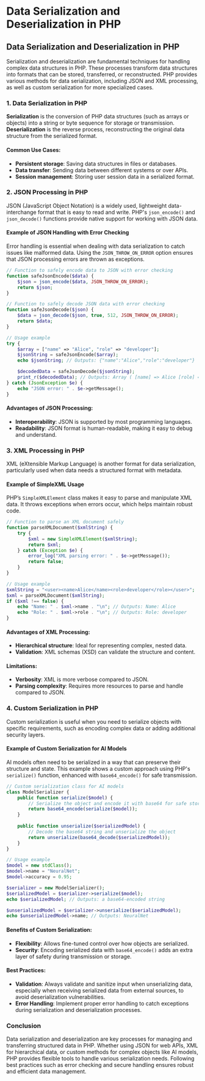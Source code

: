 # Data Serialization and Deserialization in PHP

## Data Serialization and Deserialization in PHP

Serialization and deserialization are fundamental techniques for handling complex data structures in PHP. These processes transform data structures into formats that can be stored, transferred, or reconstructed. PHP provides various methods for data serialization, including JSON and XML processing, as well as custom serialization for more specialized cases.

### 1. Data Serialization in PHP

**Serialization** is the conversion of PHP data structures (such as arrays or objects) into a string or byte sequence for storage or transmission. **Deserialization** is the reverse process, reconstructing the original data structure from the serialized format.

#### Common Use Cases:

* **Persistent storage**: Saving data structures in files or databases.
* **Data transfer**: Sending data between different systems or over APIs.
* **Session management**: Storing user session data in a serialized format.

### 2. JSON Processing in PHP

JSON (JavaScript Object Notation) is a widely used, lightweight data-interchange format that is easy to read and write. PHP's `json_encode()` and `json_decode()` functions provide native support for working with JSON data.

#### Example of JSON Handling with Error Checking

Error handling is essential when dealing with data serialization to catch issues like malformed data. Using the `JSON_THROW_ON_ERROR` option ensures that JSON processing errors are thrown as exceptions.

```php
// Function to safely encode data to JSON with error checking
function safeJsonEncode($data) {
    $json = json_encode($data, JSON_THROW_ON_ERROR);
    return $json;
}

// Function to safely decode JSON data with error checking
function safeJsonDecode($json) {
    $data = json_decode($json, true, 512, JSON_THROW_ON_ERROR);
    return $data;
}

// Usage example
try {
    $array = ["name" => "Alice", "role" => "developer"];
    $jsonString = safeJsonEncode($array);
    echo $jsonString; // Outputs: {"name":"Alice","role":"developer"}

    $decodedData = safeJsonDecode($jsonString);
    print_r($decodedData); // Outputs: Array ( [name] => Alice [role] => developer )
} catch (JsonException $e) {
    echo "JSON error: " . $e->getMessage();
}
```

#### Advantages of JSON Processing:

* **Interoperability**: JSON is supported by most programming languages.
* **Readability**: JSON format is human-readable, making it easy to debug and understand.

### 3. XML Processing in PHP

XML (eXtensible Markup Language) is another format for data serialization, particularly used when data needs a structured format with metadata.

#### Example of SimpleXML Usage

PHP’s `SimpleXMLElement` class makes it easy to parse and manipulate XML data. It throws exceptions when errors occur, which helps maintain robust code.

```php
// Function to parse an XML document safely
function parseXMLDocument($xmlString) {
    try {
        $xml = new SimpleXMLElement($xmlString);
        return $xml;
    } catch (Exception $e) {
        error_log("XML parsing error: " . $e->getMessage());
        return false;
    }
}

// Usage example
$xmlString = "<user><name>Alice</name><role>developer</role></user>";
$xml = parseXMLDocument($xmlString);
if ($xml !== false) {
    echo "Name: " . $xml->name . "\n"; // Outputs: Name: Alice
    echo "Role: " . $xml->role . "\n"; // Outputs: Role: developer
}
```

#### Advantages of XML Processing:

* **Hierarchical structure**: Ideal for representing complex, nested data.
* **Validation**: XML schemas (XSD) can validate the structure and content.

#### Limitations:

* **Verbosity**: XML is more verbose compared to JSON.
* **Parsing complexity**: Requires more resources to parse and handle compared to JSON.

### 4. Custom Serialization in PHP

Custom serialization is useful when you need to serialize objects with specific requirements, such as encoding complex data or adding additional security layers.

#### Example of Custom Serialization for AI Models

AI models often need to be serialized in a way that can preserve their structure and state. This example shows a custom approach using PHP's `serialize()` function, enhanced with `base64_encode()` for safe transmission.

```php
// Custom serialization class for AI models
class ModelSerializer {
    public function serialize($model) {
        // Serialize the object and encode it with base64 for safe storage
        return base64_encode(serialize($model));
    }
    
    public function unserialize($serializedModel) {
        // Decode the base64 string and unserialize the object
        return unserialize(base64_decode($serializedModel));
    }
}

// Usage example
$model = new stdClass();
$model->name = "NeuralNet";
$model->accuracy = 0.95;

$serializer = new ModelSerializer();
$serializedModel = $serializer->serialize($model);
echo $serializedModel; // Outputs: a base64-encoded string

$unserializedModel = $serializer->unserialize($serializedModel);
echo $unserializedModel->name; // Outputs: NeuralNet
```

#### Benefits of Custom Serialization:

* **Flexibility**: Allows fine-tuned control over how objects are serialized.
* **Security**: Encoding serialized data with `base64_encode()` adds an extra layer of safety during transmission or storage.

#### Best Practices:

* **Validation**: Always validate and sanitize input when unserializing data, especially when receiving serialized data from external sources, to avoid deserialization vulnerabilities.
* **Error Handling**: Implement proper error handling to catch exceptions during serialization and deserialization processes.

### Conclusion

Data serialization and deserialization are key processes for managing and transferring structured data in PHP. Whether using JSON for web APIs, XML for hierarchical data, or custom methods for complex objects like AI models, PHP provides flexible tools to handle various serialization needs. Following best practices such as error checking and secure handling ensures robust and efficient data management.
